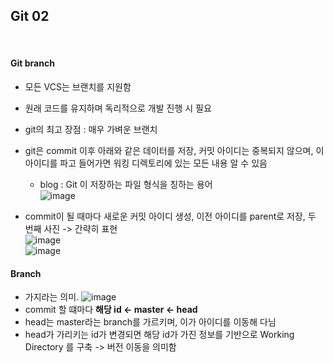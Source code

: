 ## Git 02
<br/>

#### Git branch
* 모든 VCS는 브랜치를 지원함
* 원래 코드를 유지하며 독리적으로 개발 진행 시 필요
* git의 최고 장점 : 매우 가벼운 브랜치  
  
* git은 commit 이후 아래와 같은 데이터를 저장, 커밋 아이디는 중복되지 않으며, 이 아이디를 파고 들어가면 워킹 디렉토리에 있는 모든 내용 알 수 있음
  * blog : Git 이 저장하는 파일 형식을 칭하는 용어  
![image](https://github.com/MiyeongEom/All_Study/assets/112458035/49441384-8d31-4087-bbf8-a7835dc7a2cc)  
  
* commit이 될 때마다 새로운 커밋 아이디 생성, 이전 아이디를 parent로 저장, 두 번째 사진 -> 간략히 표현  
![image](https://github.com/MiyeongEom/All_Study/assets/112458035/c4911649-5b43-471f-b586-891a663e7861)  
![image](https://github.com/MiyeongEom/All_Study/assets/112458035/ccfc916a-645f-4c1e-8ee3-43a2f9579050)  

#### Branch
* 가지라는 의미.
![image](https://github.com/MiyeongEom/All_Study/assets/112458035/fa99567b-924a-44fd-ac77-b769b6dd92e0)  
* commit 할 떄마다 __해당 id <- master <- head__
* head는 master라는 branch를 가르키며, 이가 아이디를 이동해 다님
* head가 가리키는 id가 변경되면 해당 id가 가진 정보를 기반으로 Working Directory 를 구축 -> 버전 이동을 의미함  

